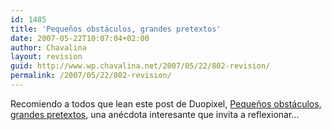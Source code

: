 ```yaml
---
id: 1485
title: 'Pequeños obstáculos, grandes pretextos'
date: 2007-05-22T10:07:04+02:00
author: Chavalina
layout: revision
guid: http://www.wp.chavalina.net/2007/05/22/802-revision/
permalink: /2007/05/22/802-revision/
---
```

Recomiendo a todos que lean este post de Duopixel, <a href="http://blog.duopixel.com/articulos/pequenos_obstaculos_grandes_pret.html" target="_blank">Pequeños obstáculos, grandes pretextos</a>, una anécdota interesante que invita a reflexionar…
